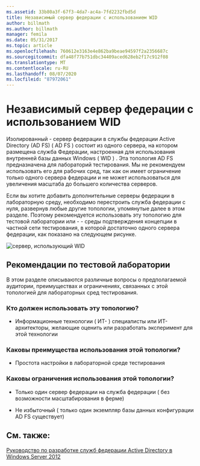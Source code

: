 ```yaml
---
ms.assetid: 33b80a3f-67f3-4da7-ac4a-7fd2232fbd5d
title: Независимый сервер федерации с использованием WID
author: billmath
ms.author: billmath
manager: femila
ms.date: 05/31/2017
ms.topic: article
ms.openlocfilehash: 760612e3163e4e862ba9beae94597f2a2356687c
ms.sourcegitcommit: dfa48f77b751dbc34409aced628eb2f17c912f08
ms.translationtype: MT
ms.contentlocale: ru-RU
ms.lasthandoff: 08/07/2020
ms.locfileid: "87972061"
---
```

# <a name="stand-alone-federation-server-using-wid"></a>Независимый сервер федерации с использованием WID

Изолированный \- сервер федерации в службы федерации Active Directory (AD FS) \( AD FS \) состоит из одного сервера, на котором размещена служба Федерации, настроенная для использования внутренней базы данных Windows \( WID \) . Эта топология AD FS предназначена для лабораторий тестирования. Мы не рекомендуем использовать его для рабочих сред, так как он имеет ограничение только одного сервера федерации и не может использоваться для увеличения масштаба до большего количества серверов.

Если вы хотите добавить дополнительные серверы федерации в лабораторную среду, необходимо перестроить служба федерации с нуля, развернув любые другие топологии, упомянутые далее в этом разделе. Поэтому рекомендуется использовать эту топологию для тестовой лаборатории или \- \- среды подтверждения концепции в частной сети тестирования, в которой достаточно одного сервера федерации, как показано на следующем рисунке.

![сервер, использующий WID](media/FedServerWID.gif)

## <a name="test-lab-considerations"></a>Рекомендации по тестовой лаборатории
В этом разделе описываются различные вопросы о предполагаемой аудитории, преимуществах и ограничениях, связанных с этой топологией для лабораторных сред тестирования.

### <a name="who-should-use-this-topology"></a>Кто должен использовать эту топологию?

-   Информационные технологии \( ИТ- \) специалисты или ИТ-архитекторы, желающие оценить или разработать эксперимент для этой технологии

### <a name="what-are-the-benefits-of-using-this-topology"></a>Каковы преимущества использования этой топологии?

-   Простота настройки в лабораторной среде тестирования

### <a name="what-are-the-limitations-of-using-this-topology"></a>Каковы ограничения использования этой топологии?

-   Только один сервер федерации на служба федерации \( без возможности масштабирования в ферме\)

-   Не избыточный \( только один экземпляр базы данных конфигурации AD FS существует\)


## <a name="see-also"></a>См. также:
[Руководство по разработке служб федерации Active Directory в Windows Server 2012](AD-FS-Design-Guide-in-Windows-Server-2012.md)
